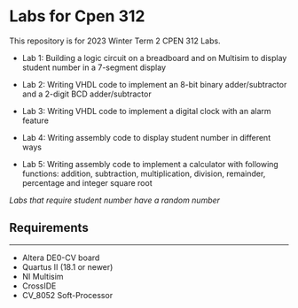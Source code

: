 # Labs for Cpen 312

This repository is for 2023 Winter Term 2 CPEN 312 Labs.

* Lab 1: Building a logic circuit on a breadboard and on Multisim to display student number in a 7-segment display

* Lab 2: Writing VHDL code to implement an 8-bit binary adder/subtractor and a 2-digit BCD adder/subtractor

* Lab 3: Writing VHDL code to implement a digital clock with an alarm feature

* Lab 4: Writing assembly code to display student number in different ways

* Lab 5: Writing assembly code to implement a calculator with following functions: addition, subtraction, multiplication, division, remainder, percentage and integer square root

*Labs that require student number have a random number*

## Requirements
---
* Altera DE0-CV board
* Quartus II (18.1 or newer)
* NI Multisim
* CrossIDE
* CV_8052 Soft-Processor


